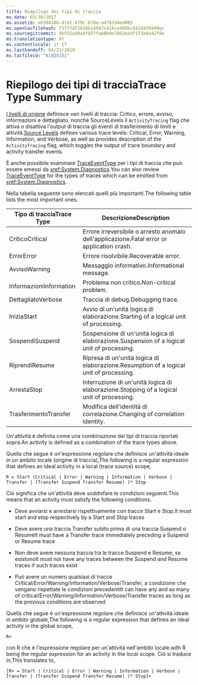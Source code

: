 ```yaml
---
title: Riepilogo dei tipi di traccia
ms.date: 03/30/2017
ms.assetid: e639410b-d1d1-479c-b78e-a4701d4e4085
ms.openlocfilehash: 73777df2b58b14947c416ce409bcb42d439499ec
ms.sourcegitcommit: 9b552addadfb57fab0b9e7852ed4f1f1b8a42f8e
ms.translationtype: HT
ms.contentlocale: it-IT
ms.lasthandoff: 04/23/2019
ms.locfileid: "61925151"
---
```

# <a name="trace-type-summary"></a><span data-ttu-id="8d081-102">Riepilogo dei tipi di traccia</span><span class="sxs-lookup"><span data-stu-id="8d081-102">Trace Type Summary</span></span>
<span data-ttu-id="8d081-103">[I livelli di origine](https://go.microsoft.com/fwlink/?LinkID=94943) definisce vari livelli di traccia: Critico, errore, avviso, informazioni e dettagliato, nonché SourceLevels il `ActivityTracing` flag che attiva o disattiva l'output di traccia gli eventi di trasferimento di limiti e attività.</span><span class="sxs-lookup"><span data-stu-id="8d081-103">[Source Levels](https://go.microsoft.com/fwlink/?LinkID=94943) defines various trace levels: Critical, Error, Warning, Information, and Verbose, as well as provides description of the `ActivityTracing` flag, which toggles the output of trace boundary and activity transfer events.</span></span>  
  
 <span data-ttu-id="8d081-104">È anche possibile esaminare [TraceEventType](https://go.microsoft.com/fwlink/?LinkId=95169) per i tipi di traccia che può essere emessi da <xref:System.Diagnostics>.</span><span class="sxs-lookup"><span data-stu-id="8d081-104">You can also review [TraceEventType](https://go.microsoft.com/fwlink/?LinkId=95169) for the types of traces which can be emitted from <xref:System.Diagnostics>.</span></span>  
  
 <span data-ttu-id="8d081-105">Nella tabella seguente sono elencati quelli più importanti.</span><span class="sxs-lookup"><span data-stu-id="8d081-105">The following table lists the most important ones.</span></span>  
  
|<span data-ttu-id="8d081-106">Tipo di traccia</span><span class="sxs-lookup"><span data-stu-id="8d081-106">Trace Type</span></span>|<span data-ttu-id="8d081-107">Descrizione</span><span class="sxs-lookup"><span data-stu-id="8d081-107">Description</span></span>|  
|----------------|-----------------|  
|<span data-ttu-id="8d081-108">Critico</span><span class="sxs-lookup"><span data-stu-id="8d081-108">Critical</span></span>|<span data-ttu-id="8d081-109">Errore irreversibile o arresto anomalo dell'applicazione.</span><span class="sxs-lookup"><span data-stu-id="8d081-109">Fatal error or application crash.</span></span>|  
|<span data-ttu-id="8d081-110">Error</span><span class="sxs-lookup"><span data-stu-id="8d081-110">Error</span></span>|<span data-ttu-id="8d081-111">Errore risolvibile.</span><span class="sxs-lookup"><span data-stu-id="8d081-111">Recoverable error.</span></span>|  
|<span data-ttu-id="8d081-112">Avviso</span><span class="sxs-lookup"><span data-stu-id="8d081-112">Warning</span></span>|<span data-ttu-id="8d081-113">Messaggio informativo.</span><span class="sxs-lookup"><span data-stu-id="8d081-113">Informational message.</span></span>|  
|<span data-ttu-id="8d081-114">Informazioni</span><span class="sxs-lookup"><span data-stu-id="8d081-114">Information</span></span>|<span data-ttu-id="8d081-115">Problema non critico.</span><span class="sxs-lookup"><span data-stu-id="8d081-115">Non-critical problem.</span></span>|  
|<span data-ttu-id="8d081-116">Dettagliato</span><span class="sxs-lookup"><span data-stu-id="8d081-116">Verbose</span></span>|<span data-ttu-id="8d081-117">Traccia di debug.</span><span class="sxs-lookup"><span data-stu-id="8d081-117">Debugging trace.</span></span>|  
|<span data-ttu-id="8d081-118">Inizia</span><span class="sxs-lookup"><span data-stu-id="8d081-118">Start</span></span>|<span data-ttu-id="8d081-119">Avvio di un'unità logica di elaborazione.</span><span class="sxs-lookup"><span data-stu-id="8d081-119">Starting of a logical unit of processing.</span></span>|  
|<span data-ttu-id="8d081-120">Sospendi</span><span class="sxs-lookup"><span data-stu-id="8d081-120">Suspend</span></span>|<span data-ttu-id="8d081-121">Sospensione di un'unità logica di elaborazione.</span><span class="sxs-lookup"><span data-stu-id="8d081-121">Suspension of a logical unit of processing.</span></span>|  
|<span data-ttu-id="8d081-122">Riprendi</span><span class="sxs-lookup"><span data-stu-id="8d081-122">Resume</span></span>|<span data-ttu-id="8d081-123">Ripresa di un'unità logica di elaborazione.</span><span class="sxs-lookup"><span data-stu-id="8d081-123">Resumption of a logical unit of processing.</span></span>|  
|<span data-ttu-id="8d081-124">Arresta</span><span class="sxs-lookup"><span data-stu-id="8d081-124">Stop</span></span>|<span data-ttu-id="8d081-125">Interruzione di un'unità logica di elaborazione.</span><span class="sxs-lookup"><span data-stu-id="8d081-125">Stopping of a logical unit of processing.</span></span>|  
|<span data-ttu-id="8d081-126">Trasferimento</span><span class="sxs-lookup"><span data-stu-id="8d081-126">Transfer</span></span>|<span data-ttu-id="8d081-127">Modifica dell'identità di correlazione.</span><span class="sxs-lookup"><span data-stu-id="8d081-127">Changing of correlation identity.</span></span>|  
  
 <span data-ttu-id="8d081-128">Un'attività è definita come una combinazione dei tipi di traccia riportati sopra.</span><span class="sxs-lookup"><span data-stu-id="8d081-128">An activity is defined as a combination of the trace types above.</span></span>  
  
 <span data-ttu-id="8d081-129">Quella che segue è un'espressione regolare che definisce un'attività ideale in un ambito locale (origine di traccia),</span><span class="sxs-lookup"><span data-stu-id="8d081-129">The following is a regular expression that defines an ideal activity in a local (trace source) scope,</span></span>  
  
 `R = Start (Critical | Error | Warning | Information | Verbose | Transfer | (Transfer Suspend Transfer Resume) )* Stop`  
  
 <span data-ttu-id="8d081-130">Ciò significa che un'attività deve soddisfare le condizioni seguenti.</span><span class="sxs-lookup"><span data-stu-id="8d081-130">This means that an activity must satisfy the following conditions.</span></span>  
  
- <span data-ttu-id="8d081-131">Deve avviarsi e arrestarsi rispettivamente con tracce Start e Stop.</span><span class="sxs-lookup"><span data-stu-id="8d081-131">It must start and stop respectively by a Start and Stop traces</span></span>  
  
- <span data-ttu-id="8d081-132">Deve avere una traccia Transfer subito prima di una traccia Suspend o Resume</span><span class="sxs-lookup"><span data-stu-id="8d081-132">It must have a Transfer trace immediately preceding a Suspend or Resume trace</span></span>  
  
- <span data-ttu-id="8d081-133">Non deve avere nessuna traccia tra le tracce Suspend e Resume, se esistono</span><span class="sxs-lookup"><span data-stu-id="8d081-133">It must not have any traces between the Suspend and Resume traces if such traces exist</span></span>  
  
- <span data-ttu-id="8d081-134">Può avere un numero qualsiasi di tracce Critical/Error/Warning/Information/Verbose/Transfer, a condizione che vengano rispettate le condizioni precedenti</span><span class="sxs-lookup"><span data-stu-id="8d081-134">It can have any and as many of critical/Error/Warning/Information/Verbose/Transfer traces as long as the previous conditions are observed</span></span>  
  
 <span data-ttu-id="8d081-135">Quella che segue è un'espressione regolare che definisce un'attività ideale in ambito globale,</span><span class="sxs-lookup"><span data-stu-id="8d081-135">The following is a regular expression that defines an ideal activity in the global scope,</span></span>  
  
```  
R+   
```  
  
 <span data-ttu-id="8d081-136">con R che è l'espressione regolare per un'attività nell'ambito locale.</span><span class="sxs-lookup"><span data-stu-id="8d081-136">with R being the regular expression for an activity in the local scope.</span></span> <span data-ttu-id="8d081-137">Ciò si traduce in,</span><span class="sxs-lookup"><span data-stu-id="8d081-137">This translates to,</span></span>  
  
```  
[R+ = Start ( Critical | Error | Warning | Information | Verbose | Transfer | (Transfer Suspend Transfer Resume) )* Stop]+  
```
